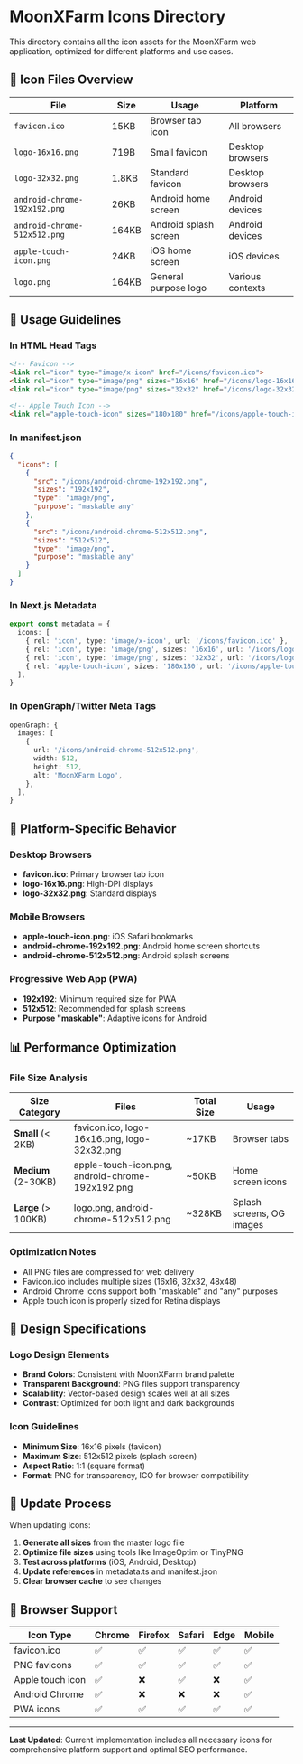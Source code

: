 # MoonXFarm Icons Directory

This directory contains all the icon assets for the MoonXFarm web application, optimized for different platforms and use cases.

## 📁 Icon Files Overview

| File | Size | Usage | Platform |
|------|------|-------|----------|
| `favicon.ico` | 15KB | Browser tab icon | All browsers |
| `logo-16x16.png` | 719B | Small favicon | Desktop browsers |
| `logo-32x32.png` | 1.8KB | Standard favicon | Desktop browsers |
| `android-chrome-192x192.png` | 26KB | Android home screen | Android devices |
| `android-chrome-512x512.png` | 164KB | Android splash screen | Android devices |
| `apple-touch-icon.png` | 24KB | iOS home screen | iOS devices |
| `logo.png` | 164KB | General purpose logo | Various contexts |

## 🎯 Usage Guidelines

### **In HTML Head Tags**
```html
<!-- Favicon -->
<link rel="icon" type="image/x-icon" href="/icons/favicon.ico">
<link rel="icon" type="image/png" sizes="16x16" href="/icons/logo-16x16.png">
<link rel="icon" type="image/png" sizes="32x32" href="/icons/logo-32x32.png">

<!-- Apple Touch Icon -->
<link rel="apple-touch-icon" sizes="180x180" href="/icons/apple-touch-icon.png">
```

### **In manifest.json**
```json
{
  "icons": [
    {
      "src": "/icons/android-chrome-192x192.png",
      "sizes": "192x192",
      "type": "image/png",
      "purpose": "maskable any"
    },
    {
      "src": "/icons/android-chrome-512x512.png",
      "sizes": "512x512", 
      "type": "image/png",
      "purpose": "maskable any"
    }
  ]
}
```

### **In Next.js Metadata**
```typescript
export const metadata = {
  icons: [
    { rel: 'icon', type: 'image/x-icon', url: '/icons/favicon.ico' },
    { rel: 'icon', type: 'image/png', sizes: '16x16', url: '/icons/logo-16x16.png' },
    { rel: 'icon', type: 'image/png', sizes: '32x32', url: '/icons/logo-32x32.png' },
    { rel: 'apple-touch-icon', sizes: '180x180', url: '/icons/apple-touch-icon.png' },
  ],
}
```

### **In OpenGraph/Twitter Meta Tags**
```typescript
openGraph: {
  images: [
    {
      url: '/icons/android-chrome-512x512.png',
      width: 512,
      height: 512,
      alt: 'MoonXFarm Logo',
    },
  ],
}
```

## 🔧 Platform-Specific Behavior

### **Desktop Browsers**
- **favicon.ico**: Primary browser tab icon
- **logo-16x16.png**: High-DPI displays
- **logo-32x32.png**: Standard displays

### **Mobile Browsers**
- **apple-touch-icon.png**: iOS Safari bookmarks
- **android-chrome-192x192.png**: Android home screen shortcuts
- **android-chrome-512x512.png**: Android splash screens

### **Progressive Web App (PWA)**
- **192x192**: Minimum required size for PWA
- **512x512**: Recommended for splash screens
- **Purpose "maskable"**: Adaptive icons for Android

## 📊 Performance Optimization

### **File Size Analysis**
| Size Category | Files | Total Size | Usage |
|---------------|-------|------------|-------|
| **Small** (< 2KB) | favicon.ico, logo-16x16.png, logo-32x32.png | ~17KB | Browser tabs |
| **Medium** (2-30KB) | apple-touch-icon.png, android-chrome-192x192.png | ~50KB | Home screen icons |
| **Large** (> 100KB) | logo.png, android-chrome-512x512.png | ~328KB | Splash screens, OG images |

### **Optimization Notes**
- All PNG files are compressed for web delivery
- Favicon.ico includes multiple sizes (16x16, 32x32, 48x48)
- Android Chrome icons support both "maskable" and "any" purposes
- Apple touch icon is properly sized for Retina displays

## 🎨 Design Specifications

### **Logo Design Elements**
- **Brand Colors**: Consistent with MoonXFarm brand palette
- **Transparent Background**: PNG files support transparency
- **Scalability**: Vector-based design scales well at all sizes
- **Contrast**: Optimized for both light and dark backgrounds

### **Icon Guidelines**
- **Minimum Size**: 16x16 pixels (favicon)
- **Maximum Size**: 512x512 pixels (splash screen)
- **Aspect Ratio**: 1:1 (square format)
- **Format**: PNG for transparency, ICO for browser compatibility

## 🔄 Update Process

When updating icons:
1. **Generate all sizes** from the master logo file
2. **Optimize file sizes** using tools like ImageOptim or TinyPNG
3. **Test across platforms** (iOS, Android, Desktop)
4. **Update references** in metadata.ts and manifest.json
5. **Clear browser cache** to see changes

## 📱 Browser Support

| Icon Type | Chrome | Firefox | Safari | Edge | Mobile |
|-----------|--------|---------|--------|------|--------|
| favicon.ico | ✅ | ✅ | ✅ | ✅ | ✅ |
| PNG favicons | ✅ | ✅ | ✅ | ✅ | ✅ |
| Apple touch icon | ✅ | ❌ | ✅ | ❌ | ✅ |
| Android Chrome | ✅ | ❌ | ❌ | ❌ | ✅ |
| PWA icons | ✅ | ✅ | ✅ | ✅ | ✅ |

---

**Last Updated**: Current implementation includes all necessary icons for comprehensive platform support and optimal SEO performance. 